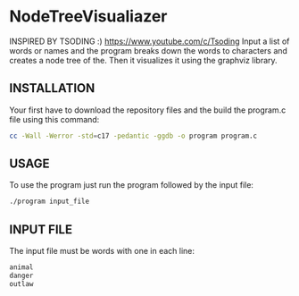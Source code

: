 # NodeTreeVisualiazer
INSPIRED BY TSODING :) https://www.youtube.com/c/Tsoding
Input a list of words or names and the program breaks down the words to characters and creates a node tree of the. Then it visualizes it using the graphviz library.

## INSTALLATION 
Your first have to download the repository files and the build the program.c file using this command:

```bash
cc -Wall -Werror -std=c17 -pedantic -ggdb -o program program.c
```

## USAGE
To use the program just run the program followed by the input file:

```bash
./program input_file
```

## INPUT FILE
The input file must be words with one in each line:

```bash
animal
danger
outlaw
```
